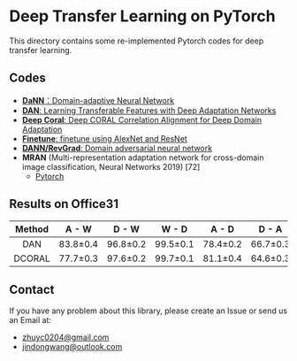 # Deep Transfer Learning on PyTorch

This directory contains some re-implemented Pytorch codes for deep transfer learning.

## Codes

* [**DaNN**：Domain-adaptive Neural Network](https://github.com/jindongwang/transferlearning/tree/master/code/deep/DaNN)
* [**DAN**: Learning Transferable Features with Deep Adaptation Networks](https://github.com/jindongwang/transferlearning/tree/master/code/deep/DAN)
* [**Deep Coral**: Deep CORAL Correlation Alignment for Deep Domain Adaptation](https://github.com/jindongwang/transferlearning/tree/master/code/deep/DeepCoral)
* [**Finetune**: finetune using AlexNet and ResNet](https://github.com/jindongwang/transferlearning/tree/master/code/deep/finetune_AlexNet_ResNet)
* [**DANN/RevGrad**: Domain adversarial neural network](https://github.com/jindongwang/transferlearning/tree/master/code/deep/DANN(RevGrad))
* **MRAN** (Multi-representation adaptation network for cross-domain image classification, Neural Networks 2019) [72]
    - [Pytorch](https://github.com/jindongwang/transferlearning/tree/master/code/deep/MRAN)

## Results on Office31
| Method | A - W | D - W | W - D | A - D | D - A | W - A | Average |
|:--------------:|:-----:|:-----:|:-----:|:-----:|:----:|:----:|:-------:|
| DAN | 83.8±0.4 | 96.8±0.2 | 99.5±0.1 | 78.4±0.2 | 66.7±0.3 | 62.7±0.2 | 81.3 |
| DCORAL | 77.7±0.3 | 97.6±0.2 | 99.7±0.1 | 81.1±0.4 | 64.6±0.3 | 64.0±0.4 | 80.8 |

## Contact
If you have any problem about this library, please create an Issue or send us an Email at:
* zhuyc0204@gmail.com
* jindongwang@outlook.com